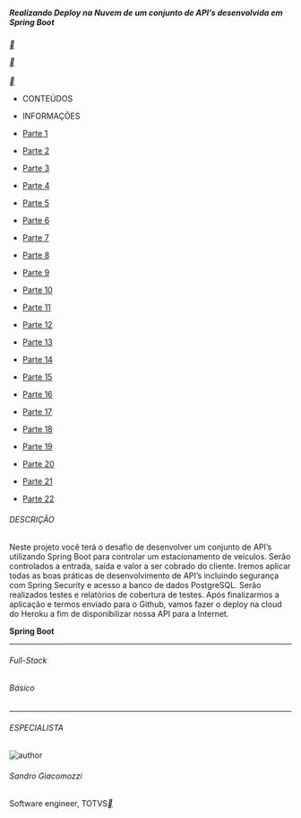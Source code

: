#####  Realizando Deploy na Nuvem de um conjunto de API’s desenvolvida em Spring Boot

[**](https://hermes.digitalinnovation.one/lab_projects/files/4d369575-1dd7-494f-ba95-9637f5a29feb.zip) <br>                          

[**](https://web.dio.me/lab/realizando-deploy-na-nuvem-de-um-conjunto-de-apis-desenvolvida-em-spring-boot/learning/064f166c-436f-4194-bb8d-00b2eab00503) <br>                          
[**](https://web.dio.me/lab/realizando-deploy-na-nuvem-de-um-conjunto-de-apis-desenvolvida-em-spring-boot/learning/0d4cdd86-d500-430f-9c32-0d318e0f39f8) <br>                          



- CONTEÚDOS
- INFORMAÇÕES

- [Parte 1](https://web.dio.me/lab/realizando-deploy-na-nuvem-de-um-conjunto-de-apis-desenvolvida-em-spring-boot/learning/064f166c-436f-4194-bb8d-00b2eab00503) <br>                         
- [Parte 2](https://web.dio.me/lab/realizando-deploy-na-nuvem-de-um-conjunto-de-apis-desenvolvida-em-spring-boot/learning/0d4cdd86-d500-430f-9c32-0d318e0f39f8) <br>   
- [Parte 3](https://web.dio.me/lab/realizando-deploy-na-nuvem-de-um-conjunto-de-apis-desenvolvida-em-spring-boot/learning/3c464f69-49a9-4ee4-9f6a-aa8bb2e0a145) <br>                         
- [Parte 4](https://web.dio.me/lab/realizando-deploy-na-nuvem-de-um-conjunto-de-apis-desenvolvida-em-spring-boot/learning/70059f16-1902-489a-8128-db6238900c85) <br>                        
- [Parte 5](https://web.dio.me/lab/realizando-deploy-na-nuvem-de-um-conjunto-de-apis-desenvolvida-em-spring-boot/learning/1f55bef7-836a-48de-983c-7b9e2c379b50) <br>                        
- [Parte 6](https://web.dio.me/lab/realizando-deploy-na-nuvem-de-um-conjunto-de-apis-desenvolvida-em-spring-boot/learning/6357cd7a-a6a7-4a0a-8a76-cd12eb6e41b5) <br>                          
- [Parte 7](https://web.dio.me/lab/realizando-deploy-na-nuvem-de-um-conjunto-de-apis-desenvolvida-em-spring-boot/learning/3dacdf08-f8b5-453b-8536-f5e6a1123a1d) <br>                         
- [Parte 8](https://web.dio.me/lab/realizando-deploy-na-nuvem-de-um-conjunto-de-apis-desenvolvida-em-spring-boot/learning/f8a339d6-f7a9-4416-b22c-616a77fac34f) <br>                        
- [Parte 9](https://web.dio.me/lab/realizando-deploy-na-nuvem-de-um-conjunto-de-apis-desenvolvida-em-spring-boot/learning/1df270f2-cd7d-4eca-9091-d29692426588) <br>                        
- [Parte 10](https://web.dio.me/lab/realizando-deploy-na-nuvem-de-um-conjunto-de-apis-desenvolvida-em-spring-boot/learning/c3caf834-1dd3-4451-987b-c92451090ee6) <br>                          
- [Parte 11](https://web.dio.me/lab/realizando-deploy-na-nuvem-de-um-conjunto-de-apis-desenvolvida-em-spring-boot/learning/87829a60-6fdd-49eb-8a82-c723a3f4a6e6) <br>                        
- [Parte 12](https://web.dio.me/lab/realizando-deploy-na-nuvem-de-um-conjunto-de-apis-desenvolvida-em-spring-boot/learning/46221b12-72bd-4169-82a7-e08bead55a37) <br>                       
- [Parte 13](https://web.dio.me/lab/realizando-deploy-na-nuvem-de-um-conjunto-de-apis-desenvolvida-em-spring-boot/learning/73d617f6-581f-4dd6-8704-82d84f7cf6b1) <br>                        
- [Parte 14](https://web.dio.me/lab/realizando-deploy-na-nuvem-de-um-conjunto-de-apis-desenvolvida-em-spring-boot/learning/aadcf342-3387-487c-a365-e8ab04e634ef) <br>                         
- [Parte 15](https://web.dio.me/lab/realizando-deploy-na-nuvem-de-um-conjunto-de-apis-desenvolvida-em-spring-boot/learning/c799f4b8-4ce7-487d-9498-f836a939452e) <br>                         
- [Parte 16](https://web.dio.me/lab/realizando-deploy-na-nuvem-de-um-conjunto-de-apis-desenvolvida-em-spring-boot/learning/1ee65a0f-bba2-4098-9ce1-580eb4712648) <br>                       
- [Parte 17](https://web.dio.me/lab/realizando-deploy-na-nuvem-de-um-conjunto-de-apis-desenvolvida-em-spring-boot/learning/f9c1b23d-5d5e-4e46-b0ad-95e32d8ab383) <br>                         
- [Parte 18](https://web.dio.me/lab/realizando-deploy-na-nuvem-de-um-conjunto-de-apis-desenvolvida-em-spring-boot/learning/abef1ace-e5aa-427f-a7ba-be59e955e870) <br>                         
- [Parte 19](https://web.dio.me/lab/realizando-deploy-na-nuvem-de-um-conjunto-de-apis-desenvolvida-em-spring-boot/learning/646b0e25-956f-4d1b-b29b-5c262a097158) <br>                          
- [Parte 20](https://web.dio.me/lab/realizando-deploy-na-nuvem-de-um-conjunto-de-apis-desenvolvida-em-spring-boot/learning/cbe048a5-50d7-41cc-8e43-77d6351e2070) <br>                        
- [Parte 21](https://web.dio.me/lab/realizando-deploy-na-nuvem-de-um-conjunto-de-apis-desenvolvida-em-spring-boot/learning/e6556ca5-7ba7-4e0f-90a4-b6a34f9e656b) <br>                        
- [Parte 22](https://web.dio.me/lab/realizando-deploy-na-nuvem-de-um-conjunto-de-apis-desenvolvida-em-spring-boot/learning/2e39a8f8-18da-4c7f-98ac-f07ea06065b5) <br>                          


###### DESCRIÇÃO

Neste projeto você terá o desafio de desenvolver um conjunto de API’s utilizando Spring Boot para controlar um estacionamento de veículos. Serão controlados a entrada, saída e valor a ser cobrado do cliente. Iremos aplicar todas as boas práticas de desenvolvimento de API’s incluindo segurança com Spring Security e acesso a banco de dados PostgreSQL. Serão realizados testes e relatórios de cobertura de testes. Após finalizarmos a aplicação e termos enviado para o Github, vamos fazer o deploy na cloud do Heroku a fim de disponibilizar nossa API para a Internet.

**Spring Boot**

------

###### Full-Stack

###### Básico

------

###### ESPECIALISTA

![author](https://hermes.digitalinnovation.one/users/author/photos/16f35223-2260-4216-b201-b459bfa3809d.png) <br>                          

###### Sandro Giacomozzi

Software engineer, TOTVS[**](https://www.linkedin.com/in/sandrogiacomozzi/) <br>                          


